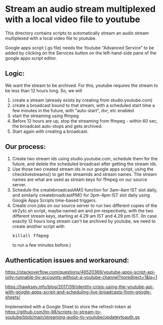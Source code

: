 # Stream an audio stream multiplexed with a local video file to youtube

This directory contains scripts to automatically stream an audio stream multiplexed with a local video file to youtube.

Google apps script (.gs file) needs the Youtube "Advanced Service" to be added by clicking on the Services button on the left-hand-side pane of the google apps script editor.

## Logic:
We want the stream to be archived. For this, youtube requires the stream to be less than 12 hours long. So, we will
1. create a stream (already exists by creating from studio.youtube.com)
2. create a broadcast bound to that stream, with a scheduled start time a few minutes in the future, with "auto-start", dvr, etc enabled
3. start the streaming using ffmpeg
4. Before 12 hours are up, stop the streaming from ffmpeg - within 60 sec, the broadcast auto-stops and gets archived.
5. Start again with creating a broadcast.

## Our process:
1. Create two stream ids using studio.youtube.com, schedule them for the future, and delete the scheduled broadcast after getting the stream ids.
2. Use those two created stream ids in our google apps script, using the checklivestreams() to get the streamids and stream names. The stream names are what are used as stream keys for ffmpeg on our source server.
3. Schedule the createbroadcastAM() function for 3am-4am IST slot daily, and similarly createbroadcastPM() for 3pm-4pm IST slot daily using Google Apps Scripts time-based triggers.
4. Create cron jobs on our source server to run two different copies of the str2ytc.sh script, maybe named am and pm respectively, with the two different stream keys, starting at 4.29 am IST and 4.29 pm IST. (In case exactly 12 hours long stream can't be archived by youtube, we need to create another script with <pre>killall ffmpeg</pre> to run a few minutes before.)

## Authentication issues and workaround:
https://stackoverflow.com/questions/46520366/youtube-apps-script-api-only-runnable-by-accounts-without-a-youtube-channel?noredirect=1&lq=1

https://hawksey.info/blog/2017/09/identity-crisis-using-the-youtube-api-with-google-apps-script-and-scheduling-live-broadcasts-from-google-sheets/

Implemented with a Google Sheet to store the refresh token at https://github.com/hn-88/scripts-to-stream-to-youtube/blob/main/streaming-audio-to-youtube/updateytoauth.gs


